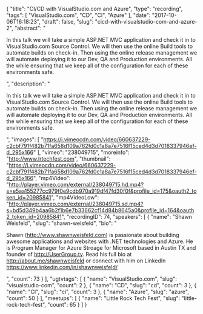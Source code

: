 {
  "title": "CI/CD with VisualStudio.com and Azure",
  "type": "recording",
  "tags": [
    "VisualStudio.com",
    "CD",
    "CI",
    "Azure"
  ],
  "date": "2017-10-06T16:18:23",
  "draft": false,
  "slug": "cicd-with-visualstudio-com-and-azure-2",
  "abstract": "<p>In this talk we will take a simple ASP.NET MVC application and check it in to VisualStudio.com Source Control. We will then use the online Build tools to automate builds on check-in. Then using the online release management we will automate deploying it to our Dev, QA and Production environments. All the while ensuring that we keep all of the configuration for each of these environments safe. </p>",
  "description": "<p>In this talk we will take a simple ASP.NET MVC application and check it in to VisualStudio.com Source Control. We will then use the online Build tools to automate builds on check-in. Then using the online release management we will automate deploying it to our Dev, QA and Production environments. All the while ensuring that we keep all of the configuration for each of these environments safe. </p>",
  "images": [
    "https://i.vimeocdn.com/video/660637229-c2cbf791f482b71fa658d109a762fd0c1a8a7e7516f15ced4d3d7018337946ef-d_295x166"
  ],
  "vimeo": "238049715",
  "moreinfo": "http://www.lrtechfest.com",
  "thumbnail": "https://i.vimeocdn.com/video/660637229-c2cbf791f482b71fa658d109a762fd0c1a8a7e7516f15ced4d3d7018337946ef-d_295x166",
  "mp4Video": "http://player.vimeo.com/external/238049715.hd.mp4?s=e5aa155277cc979f0e9cdb970a919df47fd30f0f&profile_id=175&oauth2_token_id=20985841",
  "mp4VideoLow": "http://player.vimeo.com/external/238049715.sd.mp4?s=bd5d349b4aa6b2f1b6e7b33662cf14d84b8645a0&profile_id=164&oauth2_token_id=20985841",
  "recordingID": 74,
  "speakers": [
    {
      "name": "Shawn Weisfeld",
      "slug": "shawn-weisfeld",
      "bio": "<p>Shawn (http://www.shawnweisfeld.com) is passionate about building awesome applications and websites with .NET technologies and Azure. He is Program Manager for Azure Stroage for Microsoft based in Austin TX and founder of http://UserGroup.tv. Read his full bio at http://about.me/shawnweisfeld or connect with him on LinkedIn https://www.linkedin.com/in/shawnweisfeld/</p>",
      "count": 73
    }
  ],
  "ugtvtags": [
    {
      "name": "VisualStudio.com",
      "slug": "visualstudio-com",
      "count": 2
    },
    {
      "name": "CD",
      "slug": "cd",
      "count": 3
    },
    {
      "name": "CI",
      "slug": "ci",
      "count": 3
    },
    {
      "name": "Azure",
      "slug": "azure",
      "count": 50
    }
  ],
  "meetups": [
    {
      "name": "Little Rock Tech Fest",
      "slug": "little-rock-tech-fest",
      "count": 65
    }
  ]
}